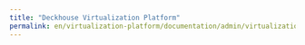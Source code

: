 ```yaml
---
title: "Deckhouse Virtualization Platform"
permalink: en/virtualization-platform/documentation/admin/virtualization/virtual-machine-classes.html
---
```

